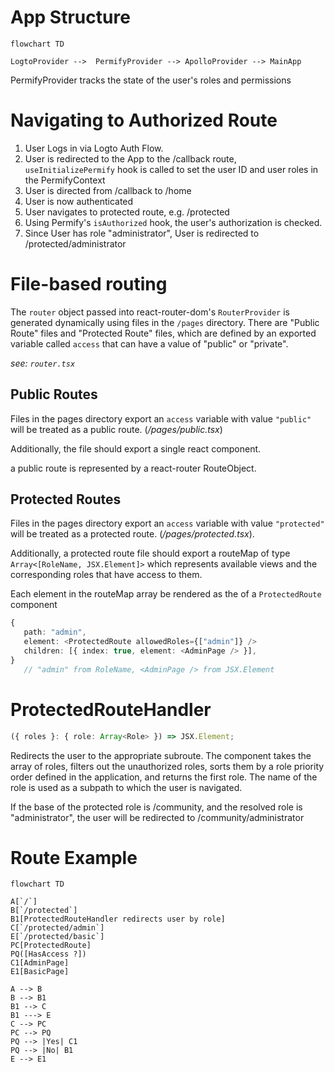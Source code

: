# App Structure

```mermaid
flowchart TD

LogtoProvider -->  PermifyProvider --> ApolloProvider --> MainApp

```

PermifyProvider tracks the state of the user's roles and permissions

# Navigating to Authorized Route

1. User Logs in via Logto Auth Flow.
2. User is redirected to the App to the /callback route, `useInitializePermify` hook is called to set the user ID and user roles in the PermifyContext
3. User is directed from /callback to /home
4. User is now authenticated
5. User navigates to protected route, e.g. /protected
6. Using Permify's `isAuthorized` hook, the user's authorization is checked.
7. Since User has role "administrator", User is redirected to /protected/administrator

# File-based routing

The `router` object passed into react-router-dom's `RouterProvider` is generated dynamically using files in the `/pages` directory. There are "Public Route" files and "Protected Route" files, which are defined by an exported variable called `access` that can have a value of "public" or "private".

_see: `router.tsx`_

## Public Routes

Files in the pages directory export an `access` variable with value `"public"` will be treated as a public route. (_/pages/public.tsx_)

Additionally, the file should export a single react component.

a public route is represented by a react-router RouteObject.

## Protected Routes

Files in the pages directory export an `access` variable with value `"protected"` will be treated as a protected route. (_/pages/protected.tsx_).

Additionally, a protected route file should export a routeMap of type `Array<[RoleName, JSX.Element]>` which represents available views and the corresponding roles that have access to them.

Each element in the routeMap array be rendered as the <Outlet /> of a `ProtectedRoute` component

```ts
{
   path: "admin",
   element: <ProtectedRoute allowedRoles={["admin"]} />
   children: [{ index: true, element: <AdminPage /> }],
}
   // "admin" from RoleName, <AdminPage /> from JSX.Element
```

# ProtectedRouteHandler

```ts
({ roles }: { role: Array<Role> }) => JSX.Element;
```

Redirects the user to the appropriate subroute. The component takes the array of roles, filters out the unauthorized roles, sorts them by a role priority order defined in the application, and returns the first role. The name of the role is used as a subpath to which the user is navigated.

If the base of the protected role is /community, and the resolved role is "administrator", the user will be redirected to /community/administrator

# Route Example

```mermaid
flowchart TD

A[`/`]
B[`/protected`]
B1[ProtectedRouteHandler redirects user by role]
C[`/protected/admin`]
E[`/protected/basic`]
PC[ProtectedRoute]
PQ([HasAccess ?])
C1[AdminPage]
E1[BasicPage]

A --> B
B --> B1
B1 --> C
B1 ---> E
C --> PC
PC --> PQ
PQ --> |Yes| C1
PQ --> |No| B1
E --> E1
```
